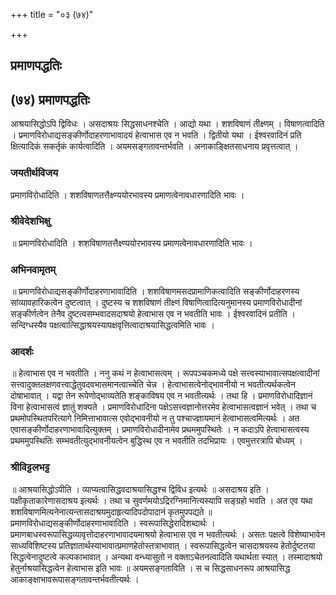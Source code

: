 +++
title = "०३ (७४)"

+++


## प्रमाणपद्धतिः

## (७४) **प्रमाणपद्धतिः**

आश्रयासिद्धोऽपि द्विविधः । असदाश्रयः सिद्धसाधनश्चेति । आद्यो यथा । शशविषाणं तीक्ष्णम् । विषाणत्वादिति । प्रमाणविरोधाद्यसङ्कीर्णोदाहरणाभावादयं हेत्वाभास एव न भवति । द्वितीयो यथा । ईश्वरवादिनं प्रति क्षित्यादिकं सकर्तृकं कार्यत्वादिति । अयमसङ्गतावन्तर्भवति । अनाकाङ्क्षितसाधनाय प्रवृत्तत्वात् ।

### **जयतीर्थविजय**

प्रमाणविरोधादिति । शशविषाणतत्तैक्ष्ण्ययोरभावस्य प्रमाणत्वेनावधारणादिति भावः ।

### **श्रीवेदेशभिक्षु**

॥ प्रमाणविरोधादिति । शशविषाणतत्तैक्ष्ण्ययोरभावस्य प्रमाणत्वेनावधारणादिति भावः ।

### **अभिनवामृतम्**

॥ प्रमाणविरोधाद्यसङ्कीर्णोदाहरणाभावादिति । शशविषाणमसदप्रामाणिकत्वादिति सङ्कीर्णोदाहरणस्य सांव्यावहारिकत्वेन दुष्टत्वात् । दुष्टस्य च शशविषाणं तीक्ष्णं विषाणित्वादित्यनुमानस्य प्रमाणविरोधादीनां सङ्कीर्णत्वेन तेनैव दुष्टत्वसम्भवादसदाश्रयो हेत्वाभास एव न भवतीति भावः । ईश्वरवादिनं प्रतीति । सन्दिग्धस्यैव पक्षत्वात्सिद्धाश्रयस्यापक्षवृत्तित्वादाश्रयासिद्धत्वमिति भावः ।

### **आदर्शः**

॥ हेत्वाभास एव न भवतीति । ननु कथं न हेत्वाभासत्वम् । रूपपञ्चकमध्ये पक्षे सत्त्वस्याभावात्सपक्षत्वादीनां सत्त्वादुक्तलक्षणवत्त्वाद्धेतुवदवभासमानत्वाच्चेति चेन्न । हेत्वाभासत्वेनोद्भावनीयो न भवतीत्यर्थकत्वेन दोषाभावात् । यद्वा तेन रूपेणोद्भाव्यतेति शङ्काविषय एव न भवतीत्यर्थः । तथा हि । प्रमाणविरोधादिज्ञानं विना हेत्वाभासत्वं ज्ञातुं शक्यते । प्रमाणविरोधादिना पक्षेऽसत्त्वज्ञानोत्तरमेव हेत्वाभासत्वज्ञानं भवेत् । तथा च प्रथमोपस्थितपरित्यागे निमित्ताभावात्स एवोद्भावनीयो न तु पश्चाज्ज्ञायमानं हेत्वाभासत्वमित्यर्थः । अत एवासङ्कीर्णोदाहरणाभावादित्युक्तम् । प्रमाणविरोधादीनामेव प्रथममुपस्थितेः । न कदाऽपि हेत्वाभासत्वस्य प्रथममुपस्थितिः सम्भवतीत्युद्भावनीयत्वेन बुद्धिस्थ एव न भवतीति तदभिप्रायः । एवमुत्तरत्रापि बोध्यम् ।

### **श्रीविट्टलभट्ट**

॥ आश्रयासिद्धोऽपीति । व्याप्यत्वासिद्धवदाश्रयासिद्धश्च द्विविध इत्यर्थः ॥ असदाश्रय इति । पक्षीकृताकारेणासदाश्रय इत्यर्थः । तथा च सुवर्णमयोऽद्रिरग्निमानित्यस्यापि सङ्ग्रहो भवति । अत एव यथा शशविषाणमित्यनेनात्यन्तासदाश्रयमुदाहृत्यादिपदोपादानं कृतमुपपद्यते ॥ प्रमाणविरोधाद्यसङ्कीर्णोदाहरणाभावादिति । स्वरूपासिद्धेरादिशब्दार्थः । प्रमाणबाधस्वरूपासिद्धव्यावृत्तोदाहरणाभावादयमाश्रयो हेत्वाभास एव न भवतीत्यर्थः । असतः पक्षत्वे विशेष्याभावेन साध्यविशिष्टस्य प्रतिज्ञातार्थस्याभावात्प्रमाणहेतोस्तत्राभावात् । स्वरूपासिद्धत्वेन चासदाश्रयस्य हेतोर्दुष्टतया सिद्धत्वेनादुष्टत्वे कल्पकाभावात् । अन्यथा वन्ध्यासुतो न वक्ताऽचेतनत्वादिति यथार्थता स्यात् । तस्मादाश्रयो हेतुर्नाश्रयासिद्धत्वेन हेत्वाभास इति भावः ॥ अयमसङ्गताविति । स च सिद्धसाधनरूप आश्रयासिद्ध आकाङ्क्षाभावरूपासङ्गतावन्तर्भवतीत्यर्थः ।

